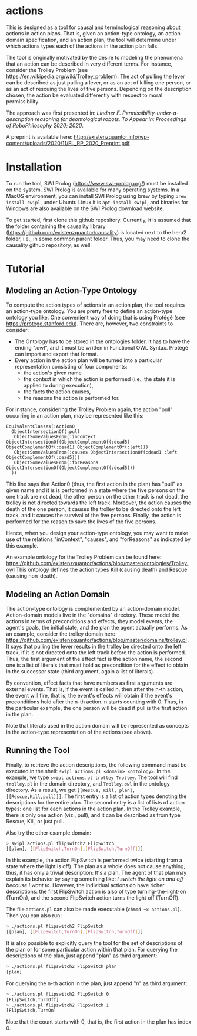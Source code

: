 # actions

This is designed as a tool for causal and terminological reasoning about actions in action plans. That is, given an action-type ontology, an action-domain specification, and an action plan, the tool will determine under which actions types each of the actions in the action plan falls.

The tool is originally motivated by the desire to modeling the phenomena that an action can be described in very different terms. For instance, consider the Trolley Problem (see https://en.wikipedia.org/wiki/Trolley_problem). The act of pulling the lever can be described as just pulling a lever, or as an act of killing one person, or as an act of rescuing the lives of five persons. Depending on the description chosen, the action be evaluated differently with respect to moral permissibility. 

The approach was first presented in: 
*Lindner F. Permissibility-under-a-description reasoning for deontological robots. 
To Appear in: Proceedings of RoboPhilosophy 2020; 2020*. 

A preprint is available here: http://existenzquantor.info/wp-content/uploads/2020/11/FL_RP_2020_Preprint.pdf


# Installation

To run the tool, SWI Prolog (https://www.swi-prolog.org/) must be installed on the system. SWI Prolog is available for many operating systems. In a MacOS environment, you can install SWI Prolog using brew by typing ```brew install swipl```, under Ubuntu Linux it is ```apt install swipl```, and binaries for Windows are also available on the SWI Prolog download website. 

To get started, first clone this github repository. Currently, it is assumed that the folder containing the causality library (https://github.com/existenzquantor/causality) is located next to the hera2 folder, i.e., in some common parent folder. Thus, you may need to clone the causality github repository, as well.

# Tutorial

## Modeling an Action-Type Ontology

To compute the action types of actions in an action plan, the tool requires an action-type ontology. You are pretty free to define an action-type ontology you like. One convenient way of doing that is using Protégé (see https://protege.stanford.edu). There are, however, two constraints to consider:

* The Ontology has to be stored in the ontologies folder, it has to have the ending ".owl", and it must be written in Functional OWL Syntax. Protégé can import and export that format.
* Every action in the action plan will be turned into a particular representation consisting of four components:
  * the action's given name
  * the context in which the action is performed (i.e., the state it is applied to during execution),
  * the facts the action causes,
  * the reasons the action is performed for.

For instance, considering the Trolley Problem again, the action "pull" occurring in an action plan, may be represented like this:
```
EquivalentClasses(:Action0 
  ObjectIntersectionOf(:pull 
   ObjectSomeValuesFrom(:inContext ObjectIntersectionOf(ObjectComplementOf(:dead5) ObjectComplementOf(:dead1) ObjectComplementOf(:left))) 
   ObjectSomeValuesFrom(:causes ObjectIntersectionOf(:dead1 :left ObjectComplementOf(:dead5))) 
   ObjectSomeValuesFrom(:forReasons ObjectIntersectionOf(ObjectComplementOf(:dead5)))
  ))
```

This line says that Action0 (thus, the first action in the plan) has "pull" as given name and it is is performed in a state where the five persons on the one track are not dead, the other person on the other track is not dead, the trolley is not directed towards the left track. Moreover, the action causes the death of the one person, it causes the trolley to be directed onto the left track, and it causes the survival of the five persons. Finally, the action is performed for the reason to save the lives of the five persons.

Hence, when you design your action-type ontology, you may want to make use of the relations "inContext", "causes", and "forReasons" as indicated by this example.

An example ontology for the Trolley Problem can be found here: https://github.com/existenzquantor/actions/blob/master/ontologies/Trolley.owl This ontology defines the action types Kill (causing death) and Rescue (causing non-death).


## Modeling an Action Domain

The action-type ontology is complemented by an action-domain model. Action-domain models live in the "domains" directory. These model the actions in terms of preconditions and effects, they model events, the agent's goals, the initial state, and the plan the agent actually performs. As an example, consider the trolley domain here: https://github.com/existenzquantor/actions/blob/master/domains/trolley.pl . It says that pulling the lever results in the trolley be directed onto the left track, if it is not directed onto the left track before the action is performed. Thus, the first argument of the effect fact is the action name, the second one is a list of literals that must hold as precondition for the effect to obtain in the successor state (third argument, again a list of literals).

By convention, effect facts that have numbers as first arguments are external events. That is, if the event is called n, then after the n-th action, the event will fire, that is, the event's effects will obtain if the event's preconditions hold after the n-th action. n starts counting with 0. Thus, in the particular example, the one person will be dead if pull is the first action in the plan.

Note that literals used in the action domain will be represented as concepts in the action-type representation of the actions (see above).


## Running the Tool

Finally, to retrieve the action descriptions, the following command must be executed in the shell: ```swipl actions.pl <domain> <ontology>```. In the example, we type ```swipl actions.pl trolley Trolley```. The tool will find ```trolley.pl``` in the domain directory, and ```Trolley.owl``` in the ontology directory. As a result, we get ```[[Rescue, Kill, plan], [[Rescue,Kill,pull]]]```. The first entry is a list of action types denoting the descriptions for the entire plan. The second entry is a list of lists of action types: one list for each actions in the action plan. In the Trolley example, there is only one action (viz., pull), and it can be described as from type Rescue, Kill, or just pull.

Also try the other example domain:
```bash
> swipl actions.pl flipswitch2 FlipSwitch
[[plan], [[FlipSwitch,TurnOn],[FlipSwitch,TurnOff]]]
```
In this example, the action FlipSwitch is performed twice (starting from a state where the light is off). The plan as a whole does not cause anything, thus, it has only a trivial description: It's a plan. The agent of that plan may explain its behavior by saying something like: _I switch the light on and off because I want to_. However, the individual actions do have richer descriptions: the first FlipSwitch action is also of type turning-the-light-on (TurnOn), and the second FlipSwitch action turns the light off (TurnOff).

The file ```actions.pl``` can also be made executable (```chmod +x actions.pl```). Then you can also run:
```bash
> ./actions.pl flipswitch2 FlipSwitch
[[plan], [[FlipSwitch,TurnOn],[FlipSwitch,TurnOff]]]
```

It is also possible to explicitly query the tool for the set of descriptions of the plan or for some particular action within that plan. For querying the descriptions of the plan, just append "plan" as third argument:
```bash
> ./actions.pl flipswitch2 FlipSwitch plan
[plan]
```

For querying the n-th action in the plan, just append "n" as third argument:
```bash
> ./actions.pl flipswitch2 FlipSwitch 0
[FlipSwitch,TurnOff]
> ./actions.pl flipswitch2 FlipSwitch 1
[FlipSwitch,TurnOn]
```
Note that the count starts with 0, that is, the first action in the plan has index 0.
